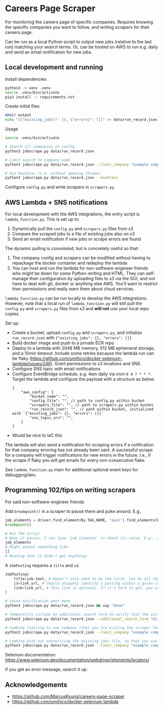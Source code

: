 # Careers Page Scraper

For monitoring the careers page of specific companies. Requires knowing the specific companies you want to follow, and writing scrapers for their careers page.

Can be run as a local Python script to output new jobs (relative to the last run) matching your search terms. Or, can be hosted on AWS to run e.g. daily and send an email notification for new jobs.


## Local development and running

Install dependencies
```sh
python3 -m venv .venv
source .venv/bin/activate
pip3 install -r requirements.txt
```

Create initial files
```sh
mkdir output
echo "{\"existing_jobs\": {}, \"errors\": []}" >> data/run_record.json
```

Usage
```sh
source .venv/bin/activate

# Search all companies in config
python3 jobscrape.py data/run_record.json

# Limit search to company name
python3 jobscrape.py data/run_record.json --limit_company "example company name"

# Run headless (i.e. without opening Chrome)
python3 jobscrape.py data/run_record.json --headless
```

Configure `config.py` and write scrapers in `scrapers.py`.


## AWS Lambda + SNS notifications

For local development with the AWS integrations, the entry script is `lambda_function.py`. This is set up to:
1) Dynamically pull the `config.py` and `scrapers.py` files from s3
2) Compare the scraped jobs to a file of existing jobs also on s3
3) Send an email notification if new jobs or scrape errors are found

The dynamic pulling is convoluted, but is concretely useful so that:
1) The company config and scrapers can be modified without having to repackage the docker container and redeploy the lambda
2) You can host and run the lambda for non-software-engineer friends who might be down for some Python-writing and HTML. They can self-manage their configuration by uploading files to s3 via the GUI, and not have to deal with git, docker or anything else AWS. You'll want to restrict their permissions and really warn them about cloud services.

`lambda_function.py` can be run locally to develop the AWS integrations. However, note that a local run of `lambda_function.py` will still pull the `config.py` and `scrapers.py` files from s3 and __will not__ use your local repo copies.

Set up:
- Create a bucket, upload `config.py` and `scrapers.py`, and initialize `run_record.json` with `{"existing_jobs": {}, "errors": []}`
- Build docker image and push to a private ECR repo
- Deploy to a lambda with 2048 MB memory, 512 MB ephemeral storage, and a 10min timeout. Include some retries because the lambda run can be flaky (https://github.com/umihico/docker-selenium-lambda/issues/246). Grant permissions to s3 locations and SNS.
- Configure SNS topic with email notifications
- Configure EventBridge schedule, e.g. 4am daily via cron `0 4 ? * * *`. Target the lambda and configure the payload with a structure as below.
    ```
    {
        "aws_config": {
            "bucket_name": "",
            "config_file": "", // path to config.py within bucket
            "scrapers_file": "", // path to scrapers.py within bucket
            "run_record_json": "", // path within bucket, initialized with `{"existing_jobs": {}, "errors": []}`
            "sns_topic_arn": "",
        }
    }
    ```
- Would be nice to IaC this

The lambda will also send a notification for scraping errors if a notification for that company erroring has not already been sent. A successful scrape for a company will trigger notifications for new errors in the future. I.e., if the scrape if flaky you will get emails for every non-consecutive flake.

See `lambda_function.py` main for additional optional event keys for debugging/dev.


## Programming 102/tips on writing scrapers

For said non-software-engineer friends

Add `breakpoint()` in a scraper to pause there and poke around. E.g., 
```py
job_elements = driver.find_element(By.TAG_NAME, 'main').find_elements(By.TAG_NAME, "li")
breakpoint()

# Run the script
# When it pauses, I can type `job_elements` to check its value. E.g., am I even retrieving anything?
job_elements
# Might output something like
[]
# Meaning that it didn't get anything!
```

A `JobPosting` requires a `title` and `id`.
```py
JobPosting(
    title=job.text, # Doesn't only need to be the title. Can be all the text you want to include in the email or search for relevance in. If it's easier to grab more excess text, just grab more excess text.
    id=link_url, # Should uniquely identify a posting within a given company. A job is only considered "new" if it has a different ID from any other ID seen for this company before.
    link=link_url, # This line is optional. If it's hard to get, you can just delete this line. If provided it will be included in the email. If not, when you get the email you can manually check the company careers page.
)
```

```sh
# Sound notification when done
python3 jobscrape.py data/run_record.json && say "done"

# Temporarily include an additional search term to verify that the scraper was successfully able to grab jobs on the page (even if none currently are relevant)
python3 jobscrape.py data/run_record.json --additional_search_term "director"

# Combine limiting to one company (that you are writing the scraper for) and including an additional temporary search term
python3 jobscrape.py data/run_record.json --limit_company "example company name" --additional_search_term "director"

# Combine with not overwriting the existing jobs file, so that you can keep running the same command to test if the scraper works. There should be a new file with the timestamp in outputs/ that includes the found new director job
python3 jobscrape.py data/run_record.json --limit_company "example company name" --additional_search_term "director" --dont_replace_existing
```

Selenium documentation:
https://www.selenium.dev/documentation/webdriver/elements/locators/

If you get an error message, search it up.


## Acknowledgements

- https://github.com/MarcusKyung/careers-page-scraper
- https://github.com/umihico/docker-selenium-lambda

